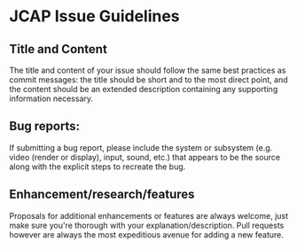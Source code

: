 # JCAP Issue Guidelines

## Title and Content

The title and content of your issue should follow the same best practices as commit messages: the title should be short and to the most direct point, and the content should be an extended description containing any supporting information necessary.

## Bug reports:

If submitting a bug report, please include the system or subsystem (e.g. video (render or display), input, sound, etc.) that appears to be the source along with the explicit steps to recreate the bug.

## Enhancement/research/features

Proposals for additional enhancements or features are always welcome, just make sure you're thorough with your explanation/description. Pull requests however are always the most expeditious avenue for adding a new feature.

